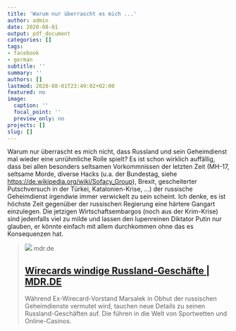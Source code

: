 ```yaml
---
title: 'Warum nur überrascht es mich ...'
author: admin
date: 2020-08-01
output: pdf_document
categories: []
tags:
- facebook
- german
subtitle: ''
summary: ''
authors: []
lastmod: 2020-08-01T23:49:02+02:00
featured: no
image:
  caption: ''
  focal_point: ''
  preview_only: no
projects: []
slug: []
---
```

Warum nur überrascht es mich nicht, dass Russland und sein Geheimdienst mal wieder eine unrühmliche Rolle spielt? Es ist schon wirklich auffällig, dass bei allen besonders seltsamen Vorkommnissen der letzten Zeit (MH-17, seltsame Morde, diverse Hacks (u.a. der Bundestag, siehe https://de.wikipedia.org/wiki/Sofacy_Group), Brexit, gescheiterter Putschversuch in der Türkei, Katalonien-Krise, ...) der russische Geheimdienst irgendwie immer verwickelt zu sein scheint. Ich denke, es ist höchste Zeit gegenüber der russischen Regierung eine härtere Gangart einzulegen. Die jetzigen Wirtschaftsembargos (noch aus der Krim-Krise) sind jedenfalls viel zu milde und lassen den lupenreinen Diktator Putin nur glauben, er könnte einfach mit allem durchkommen ohne das es Konsequenzen hat.
> [![](https://cdn.mdr.de/nachrichten/welt/osteuropa/wirecard-116_v-variantBig16x9_wm-true_zc-ecbbafc6.jpg?version=23179)](https://www.mdr.de/nachrichten/osteuropa/politik/wirecard-marsalek-russland-100.html)
> mdr.de
> ## [Wirecards windige Russland-Geschäfte  | MDR.DE](https://www.mdr.de/nachrichten/osteuropa/politik/wirecard-marsalek-russland-100.html)
>
>Während Ex-Wirecard-Vorstand Marsalek in Obhut der russischen Geheimdienste vermutet wird, tauchen neue Details zu seinen Russland-Geschäften auf. Die führen in die Welt von Sportwetten und Online-Casinos.

